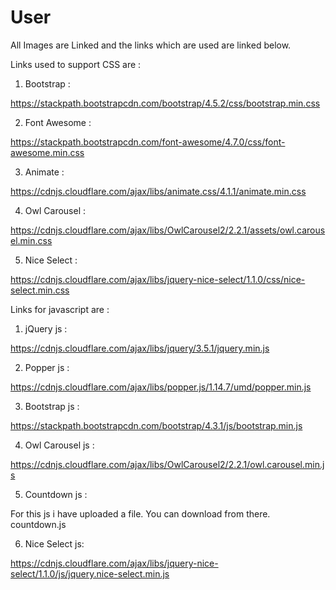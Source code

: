# User

All Images are Linked and the links which are used are linked below.

Links used to support CSS are :

1. Bootstrap :

https://stackpath.bootstrapcdn.com/bootstrap/4.5.2/css/bootstrap.min.css

2. Font Awesome :

https://stackpath.bootstrapcdn.com/font-awesome/4.7.0/css/font-awesome.min.css

3. Animate :

https://cdnjs.cloudflare.com/ajax/libs/animate.css/4.1.1/animate.min.css

4. Owl Carousel :

https://cdnjs.cloudflare.com/ajax/libs/OwlCarousel2/2.2.1/assets/owl.carousel.min.css

5. Nice Select :

https://cdnjs.cloudflare.com/ajax/libs/jquery-nice-select/1.1.0/css/nice-select.min.css


Links for javascript are :

1. jQuery js :

https://cdnjs.cloudflare.com/ajax/libs/jquery/3.5.1/jquery.min.js

2. Popper js :

https://cdnjs.cloudflare.com/ajax/libs/popper.js/1.14.7/umd/popper.min.js

3. Bootstrap js :

https://stackpath.bootstrapcdn.com/bootstrap/4.3.1/js/bootstrap.min.js

4. Owl Carousel js :

https://cdnjs.cloudflare.com/ajax/libs/OwlCarousel2/2.2.1/owl.carousel.min.js

5. Countdown js :

For this js i have uploaded a file. You can download from there.
countdown.js

6. Nice Select js: 

https://cdnjs.cloudflare.com/ajax/libs/jquery-nice-select/1.1.0/js/jquery.nice-select.min.js
